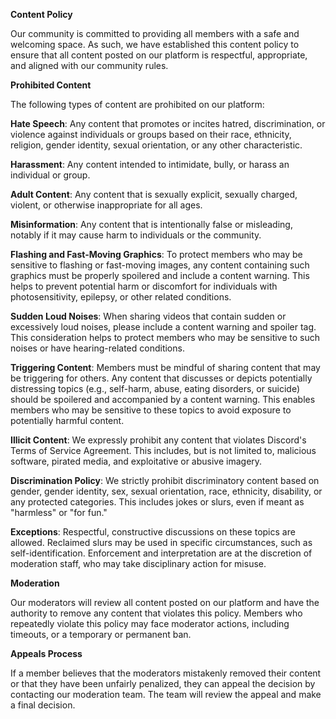 **Content Policy**

Our community is committed to providing all members with a safe and welcoming space. As such, we have established this content policy to ensure that all content posted on our platform is respectful, appropriate, and aligned with our community rules.


**Prohibited Content**

The following types of content are prohibited on our platform:

**Hate Speech**: Any content that promotes or incites hatred, discrimination, or violence against individuals or groups based on their race, ethnicity, religion, gender identity, sexual orientation, or any other characteristic.

**Harassment**: Any content intended to intimidate, bully, or harass an individual or group.

**Adult Content**: Any content that is sexually explicit, sexually charged, violent, or otherwise inappropriate for all ages.

**Misinformation**: Any content that is intentionally false or misleading, notably if it may cause harm to individuals or the community.

**Flashing and Fast-Moving Graphics**: To protect members who may be sensitive to flashing or fast-moving images, any content containing such graphics must be properly spoilered and include a content warning. This helps to prevent potential harm or discomfort for individuals with photosensitivity, epilepsy, or other related conditions.

**Sudden Loud Noises**: When sharing videos that contain sudden or excessively loud noises, please include a content warning and spoiler tag. This consideration helps to protect members who may be sensitive to such noises or have hearing-related conditions.

**Triggering Content**: Members must be mindful of sharing content that may be triggering for others. Any content that discusses or depicts potentially distressing topics (e.g., self-harm, abuse, eating disorders, or suicide) should be spoilered and accompanied by a content warning. This enables members who may be sensitive to these topics to avoid exposure to potentially harmful content.

**Illicit Content**: We expressly prohibit any content that violates Discord's Terms of Service Agreement. This includes, but is not limited to, malicious software, pirated media, and exploitative or abusive imagery.

**Discrimination Policy**: We strictly prohibit discriminatory content based on gender, gender identity, sex, sexual orientation, race, ethnicity, disability, or any protected categories. This includes jokes or slurs, even if meant as "harmless" or "for fun."

**Exceptions**: Respectful, constructive discussions on these topics are allowed. Reclaimed slurs may be used in specific circumstances, such as self-identification. Enforcement and interpretation are at the discretion of moderation staff, who may take disciplinary action for misuse.


**Moderation**

Our moderators will review all content posted on our platform and have the authority to remove any content that violates this policy. Members who repeatedly violate this policy may face moderator actions, including timeouts, or a temporary or permanent ban.


**Appeals Process**

If a member believes that the moderators mistakenly removed their content or that they have been unfairly penalized, they can appeal the decision by contacting our moderation team. The team will review the appeal and make a final decision.
